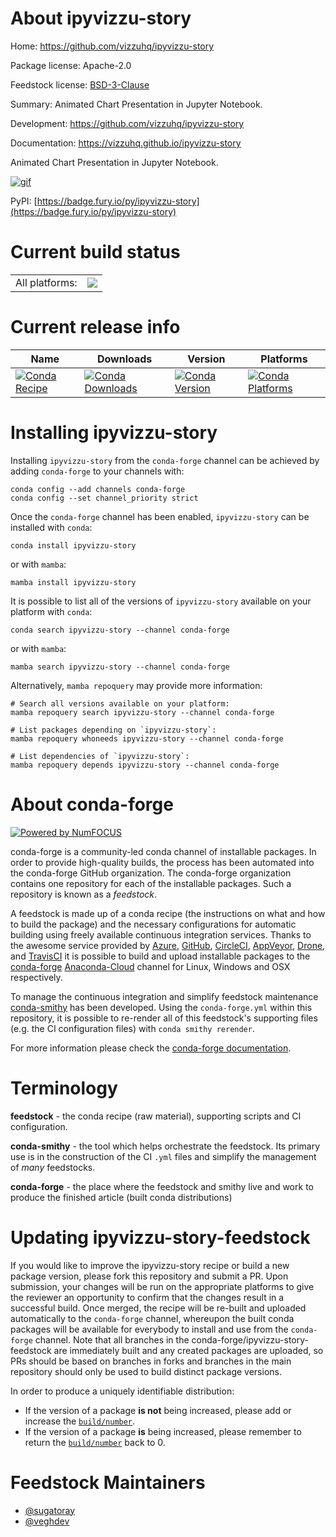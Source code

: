 About ipyvizzu-story
====================

Home: https://github.com/vizzuhq/ipyvizzu-story

Package license: Apache-2.0

Feedstock license: [BSD-3-Clause](https://github.com/conda-forge/ipyvizzu-story-feedstock/blob/main/LICENSE.txt)

Summary: Animated Chart Presentation in Jupyter Notebook.

Development: https://github.com/vizzuhq/ipyvizzu-story

Documentation: https://vizzuhq.github.io/ipyvizzu-story

Animated Chart Presentation in Jupyter Notebook.

[![gif][_gif]](https://vizzuhq.github.io/ipyvizzu-story)

[_gif]: https://github.com/vizzuhq/ipyvizzu-story/raw/main/docs/examples/demo/ipyvizzu-story.gif

PyPI: [https://badge.fury.io/py/ipyvizzu-story](https://badge.fury.io/py/ipyvizzu-story)


Current build status
====================


<table><tr><td>All platforms:</td>
    <td>
      <a href="https://dev.azure.com/conda-forge/feedstock-builds/_build/latest?definitionId=16844&branchName=main">
        <img src="https://dev.azure.com/conda-forge/feedstock-builds/_apis/build/status/ipyvizzu-story-feedstock?branchName=main">
      </a>
    </td>
  </tr>
</table>

Current release info
====================

| Name | Downloads | Version | Platforms |
| --- | --- | --- | --- |
| [![Conda Recipe](https://img.shields.io/badge/recipe-ipyvizzu--story-green.svg)](https://anaconda.org/conda-forge/ipyvizzu-story) | [![Conda Downloads](https://img.shields.io/conda/dn/conda-forge/ipyvizzu-story.svg)](https://anaconda.org/conda-forge/ipyvizzu-story) | [![Conda Version](https://img.shields.io/conda/vn/conda-forge/ipyvizzu-story.svg)](https://anaconda.org/conda-forge/ipyvizzu-story) | [![Conda Platforms](https://img.shields.io/conda/pn/conda-forge/ipyvizzu-story.svg)](https://anaconda.org/conda-forge/ipyvizzu-story) |

Installing ipyvizzu-story
=========================

Installing `ipyvizzu-story` from the `conda-forge` channel can be achieved by adding `conda-forge` to your channels with:

```
conda config --add channels conda-forge
conda config --set channel_priority strict
```

Once the `conda-forge` channel has been enabled, `ipyvizzu-story` can be installed with `conda`:

```
conda install ipyvizzu-story
```

or with `mamba`:

```
mamba install ipyvizzu-story
```

It is possible to list all of the versions of `ipyvizzu-story` available on your platform with `conda`:

```
conda search ipyvizzu-story --channel conda-forge
```

or with `mamba`:

```
mamba search ipyvizzu-story --channel conda-forge
```

Alternatively, `mamba repoquery` may provide more information:

```
# Search all versions available on your platform:
mamba repoquery search ipyvizzu-story --channel conda-forge

# List packages depending on `ipyvizzu-story`:
mamba repoquery whoneeds ipyvizzu-story --channel conda-forge

# List dependencies of `ipyvizzu-story`:
mamba repoquery depends ipyvizzu-story --channel conda-forge
```


About conda-forge
=================

[![Powered by
NumFOCUS](https://img.shields.io/badge/powered%20by-NumFOCUS-orange.svg?style=flat&colorA=E1523D&colorB=007D8A)](https://numfocus.org)

conda-forge is a community-led conda channel of installable packages.
In order to provide high-quality builds, the process has been automated into the
conda-forge GitHub organization. The conda-forge organization contains one repository
for each of the installable packages. Such a repository is known as a *feedstock*.

A feedstock is made up of a conda recipe (the instructions on what and how to build
the package) and the necessary configurations for automatic building using freely
available continuous integration services. Thanks to the awesome service provided by
[Azure](https://azure.microsoft.com/en-us/services/devops/), [GitHub](https://github.com/),
[CircleCI](https://circleci.com/), [AppVeyor](https://www.appveyor.com/),
[Drone](https://cloud.drone.io/welcome), and [TravisCI](https://travis-ci.com/)
it is possible to build and upload installable packages to the
[conda-forge](https://anaconda.org/conda-forge) [Anaconda-Cloud](https://anaconda.org/)
channel for Linux, Windows and OSX respectively.

To manage the continuous integration and simplify feedstock maintenance
[conda-smithy](https://github.com/conda-forge/conda-smithy) has been developed.
Using the ``conda-forge.yml`` within this repository, it is possible to re-render all of
this feedstock's supporting files (e.g. the CI configuration files) with ``conda smithy rerender``.

For more information please check the [conda-forge documentation](https://conda-forge.org/docs/).

Terminology
===========

**feedstock** - the conda recipe (raw material), supporting scripts and CI configuration.

**conda-smithy** - the tool which helps orchestrate the feedstock.
                   Its primary use is in the construction of the CI ``.yml`` files
                   and simplify the management of *many* feedstocks.

**conda-forge** - the place where the feedstock and smithy live and work to
                  produce the finished article (built conda distributions)


Updating ipyvizzu-story-feedstock
=================================

If you would like to improve the ipyvizzu-story recipe or build a new
package version, please fork this repository and submit a PR. Upon submission,
your changes will be run on the appropriate platforms to give the reviewer an
opportunity to confirm that the changes result in a successful build. Once
merged, the recipe will be re-built and uploaded automatically to the
`conda-forge` channel, whereupon the built conda packages will be available for
everybody to install and use from the `conda-forge` channel.
Note that all branches in the conda-forge/ipyvizzu-story-feedstock are
immediately built and any created packages are uploaded, so PRs should be based
on branches in forks and branches in the main repository should only be used to
build distinct package versions.

In order to produce a uniquely identifiable distribution:
 * If the version of a package **is not** being increased, please add or increase
   the [``build/number``](https://docs.conda.io/projects/conda-build/en/latest/resources/define-metadata.html#build-number-and-string).
 * If the version of a package **is** being increased, please remember to return
   the [``build/number``](https://docs.conda.io/projects/conda-build/en/latest/resources/define-metadata.html#build-number-and-string)
   back to 0.

Feedstock Maintainers
=====================

* [@sugatoray](https://github.com/sugatoray/)
* [@veghdev](https://github.com/veghdev/)

